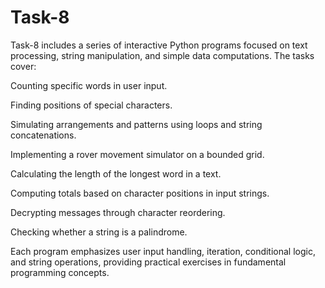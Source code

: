 # Task-8

Task-8 includes a series of interactive Python programs focused on text processing, string manipulation, and simple data computations. The tasks cover:

Counting specific words in user input.

Finding positions of special characters.

Simulating arrangements and patterns using loops and string concatenations.

Implementing a rover movement simulator on a bounded grid.

Calculating the length of the longest word in a text.

Computing totals based on character positions in input strings.

Decrypting messages through character reordering.

Checking whether a string is a palindrome.

Each program emphasizes user input handling, iteration, conditional logic, and string operations, providing practical exercises in fundamental programming concepts.
